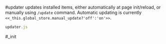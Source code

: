 #updater updates installed items, either automatically at page init/reload, or manually using `/update` command. Automatic updating is currently `<<_this.global_store.manual_update?'off':'on'>>`.

```js_removed:updater.js
updater.js
```

#_init